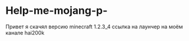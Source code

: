 # Help-me-mojang-p-
Привет я скачял версию minecraft 1.2.3_4 ссылка на лаунчер на моём канале hai200k
